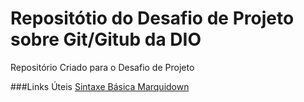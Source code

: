 # Repositótio do Desafio de Projeto sobre Git/Gitub da DIO
Repositório Criado para o Desafio de Projeto

###Links Úteis
[Sintaxe Básica Marquidown](https://www.markdownguide.org/basic-syntax/)
